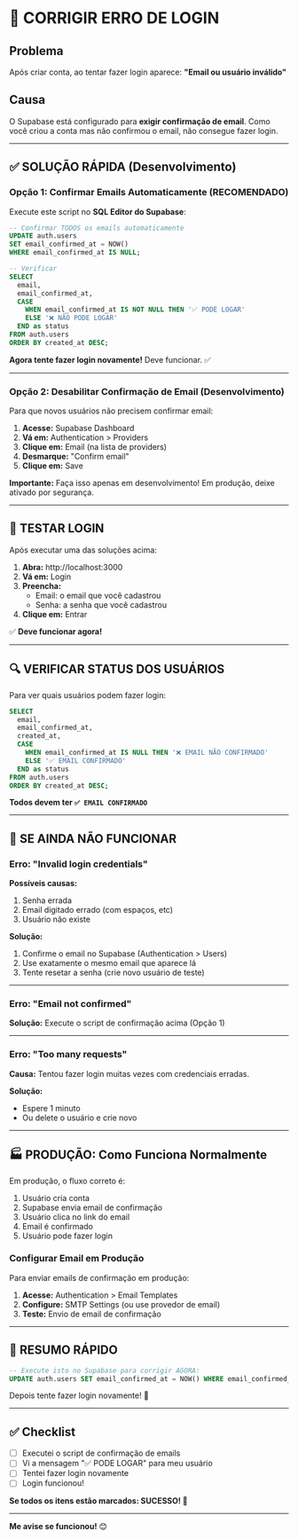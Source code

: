 # 🔐 CORRIGIR ERRO DE LOGIN

## Problema
Após criar conta, ao tentar fazer login aparece: **"Email ou usuário inválido"**

## Causa
O Supabase está configurado para **exigir confirmação de email**. Como você criou a conta mas não confirmou o email, não consegue fazer login.

---

## ✅ SOLUÇÃO RÁPIDA (Desenvolvimento)

### Opção 1: Confirmar Emails Automaticamente (RECOMENDADO)

Execute este script no **SQL Editor do Supabase**:

```sql
-- Confirmar TODOS os emails automaticamente
UPDATE auth.users
SET email_confirmed_at = NOW()
WHERE email_confirmed_at IS NULL;

-- Verificar
SELECT
  email,
  email_confirmed_at,
  CASE
    WHEN email_confirmed_at IS NOT NULL THEN '✅ PODE LOGAR'
    ELSE '❌ NÃO PODE LOGAR'
  END as status
FROM auth.users
ORDER BY created_at DESC;
```

**Agora tente fazer login novamente!** Deve funcionar. ✅

---

### Opção 2: Desabilitar Confirmação de Email (Desenvolvimento)

Para que novos usuários não precisem confirmar email:

1. **Acesse:** Supabase Dashboard
2. **Vá em:** Authentication > Providers
3. **Clique em:** Email (na lista de providers)
4. **Desmarque:** "Confirm email"
5. **Clique em:** Save

**Importante:** Faça isso apenas em desenvolvimento! Em produção, deixe ativado por segurança.

---

## 🧪 TESTAR LOGIN

Após executar uma das soluções acima:

1. **Abra:** http://localhost:3000
2. **Vá em:** Login
3. **Preencha:**
   - Email: o email que você cadastrou
   - Senha: a senha que você cadastrou
4. **Clique em:** Entrar

✅ **Deve funcionar agora!**

---

## 🔍 VERIFICAR STATUS DOS USUÁRIOS

Para ver quais usuários podem fazer login:

```sql
SELECT
  email,
  email_confirmed_at,
  created_at,
  CASE
    WHEN email_confirmed_at IS NULL THEN '❌ EMAIL NÃO CONFIRMADO'
    ELSE '✅ EMAIL CONFIRMADO'
  END as status
FROM auth.users
ORDER BY created_at DESC;
```

**Todos devem ter `✅ EMAIL CONFIRMADO`**

---

## 🐛 SE AINDA NÃO FUNCIONAR

### Erro: "Invalid login credentials"

**Possíveis causas:**
1. Senha errada
2. Email digitado errado (com espaços, etc)
3. Usuário não existe

**Solução:**
1. Confirme o email no Supabase (Authentication > Users)
2. Use exatamente o mesmo email que aparece lá
3. Tente resetar a senha (crie novo usuário de teste)

---

### Erro: "Email not confirmed"

**Solução:** Execute o script de confirmação acima (Opção 1)

---

### Erro: "Too many requests"

**Causa:** Tentou fazer login muitas vezes com credenciais erradas.

**Solução:**
- Espere 1 minuto
- Ou delete o usuário e crie novo

---

## 🏭 PRODUÇÃO: Como Funciona Normalmente

Em produção, o fluxo correto é:

1. Usuário cria conta
2. Supabase envia email de confirmação
3. Usuário clica no link do email
4. Email é confirmado
5. Usuário pode fazer login

### Configurar Email em Produção

Para enviar emails de confirmação em produção:

1. **Acesse:** Authentication > Email Templates
2. **Configure:** SMTP Settings (ou use provedor de email)
3. **Teste:** Envio de email de confirmação

---

## 📝 RESUMO RÁPIDO

```sql
-- Execute isto no Supabase para corrigir AGORA:
UPDATE auth.users SET email_confirmed_at = NOW() WHERE email_confirmed_at IS NULL;
```

Depois tente fazer login novamente! 🚀

---

## ✅ Checklist

- [ ] Executei o script de confirmação de emails
- [ ] Vi a mensagem "✅ PODE LOGAR" para meu usuário
- [ ] Tentei fazer login novamente
- [ ] Login funcionou!

**Se todos os itens estão marcados: SUCESSO! 🎉**

---

**Me avise se funcionou!** 😊
